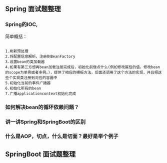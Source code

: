 ## Spring 面试题整理

### Spring的IOC, 
简单概括：
```text

1.刷新预处理
2.将配置信息解析，注册到BeanFactory
3.设置bean的类加载器
4.如果有第三方想再bean加载注册完成后，初始化前做点什么(例如修改属性的值，修改bean的scope为单例或者多例。)，提供了相应的模板方法，后面还调用了这个方法的实现，并且把这些个实现类注册到对应的容器中
5.初始化当前的事件广播器
6.初始化所有的bean
7.广播applicationcontext初始化完成

```

### 如何解决bean的循环依赖问题？


### 讲一讲Spring和SpringBoot的区别


### 什么是AOP，切点，什么是切面？最好是举个例子

## SpringBoot 面试题整理
